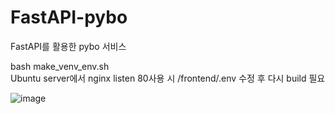 # FastAPI-pybo
FastAPI를 활용한 pybo 서비스


bash make_venv_env.sh   
Ubuntu server에서 nginx listen 80사용 시 /frontend/.env 수정 후 다시 build 필요
   
![image](https://user-images.githubusercontent.com/62587484/228730107-583cbafc-f0b9-48b5-a75c-283b80581b57.png)
